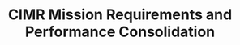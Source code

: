 ---
title: 'CIMR Mission Requirements and Performance Consolidation'
logo: 'esa.webp'
pi: 'Thomas Lavergne (Norwegian Meteorological Institute)'
uvpi: 'M. Piles'
years: '2018-2019'
website: ''
funding_source: 'ESA'
role: ''
project_type: ''
partners: []
---